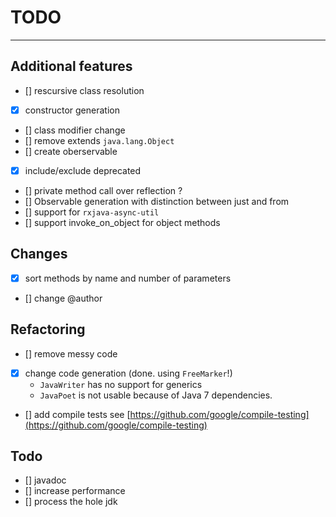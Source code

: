 # TODO
----------

## Additional features
- [] rescursive class resolution
- [x] constructor generation
- [] class modifier change
- [] remove extends `java.lang.Object`
- [] create oberservable
- [x] include/exclude deprecated
- [] private method call over reflection ?
- [] Observable generation with distinction between just and from
- [] support for `rxjava-async-util`
- [] support invoke_on_object for object methods  

## Changes
- [x] sort methods by name and number of parameters
- [] change @author  

## Refactoring
- [] remove messy code
- [x] change code generation (done. using `FreeMarker`!)
	- `JavaWriter` has no support for generics 
	- `JavaPoet` is not usable because of Java 7 dependencies.
- [] add compile tests see [https://github.com/google/compile-testing](https://github.com/google/compile-testing)

## Todo
- [] javadoc
- [] increase performance
- [] process the hole jdk